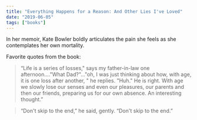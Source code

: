 ```yaml
---
title: "Everything Happens for a Reason: And Other Lies I've Loved"
date: "2019-06-05"
tags: ["books"]
---
```


In her memoir, Kate Bowler boldly articulates the pain she feels as she contemplates her own mortality.

Favorite quotes from the book:

> “Life is a series of losses," says my father-in-law one afternoon...."What Dad?"..."oh, I was just thinking about how, with age, it is one loss after another, " he replies. "Huh." He is right. With age we slowly lose our senses and even our pleasures, our parents and then our friends, preparing us for our own absence. An interesting thought.”

> “Don't skip to the end,” he said, gently. “Don't skip to the end.”
